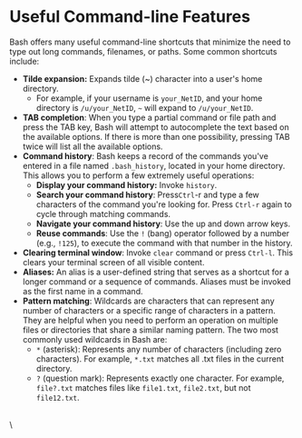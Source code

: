 # Useful Command-line Features

Bash offers many useful command-line shortcuts that minimize the need to type out long commands, filenames, or paths. Some common shortcuts include:

* **Tilde expansion:** Expands tilde (\~) character into a user's home directory.
  * For example, if your username is `your_NetID`, and your home directory is `/u/your_NetID`,  `~` will expand to `/u/your_NetID`.
* **TAB completion**: When you type a partial command or file path and press the TAB key, Bash will attempt to autocomplete the text based on the available options. If there is more than one possibility, pressing TAB twice will list all the available options.&#x20;
* **Command history**: Bash keeps a record of the commands you've entered in a file named `.bash_history`, located in your home directory.  This allows you to perform a few extremely useful operations:&#x20;
  * **Display your command history:**  Invoke `history`.&#x20;
  * **Search your command history**: Press`Ctrl`-r and type a few characters of the command you're looking for. Press `Ctrl-r` again to cycle through matching commands.
  * **Navigate your command history**: Use the up and down arrow keys.
  * **Reuse commands**: Use the `!` (bang) operator followed by a number (e.g., `!125`), to execute the command with that number in the history.&#x20;
* **Clearing terminal window**: Invoke `clear` command or press `Ctrl-l`. This clears your terminal screen of all visible content. &#x20;
* **Aliases:** An alias is a user-defined string that serves as a shortcut for a longer command or a sequence of commands. Aliases must be invoked as the first name in a command.&#x20;
* **Pattern matching**: Wildcards are characters that can represent any number of characters or a specific range of characters in a pattern. They are helpful when you need to perform an operation on multiple files or directories that share a similar naming pattern. The two most commonly used wildcards in Bash are:
  * `*` (asterisk): Represents any number of characters (including zero characters). For example, `*.txt` matches all .txt files in the current directory.&#x20;
  * `?` (question mark): Represents exactly one character. For example, `file?.txt` matches files like `file1.txt`, `file2.txt`, but not `file12.txt`.

\
\
